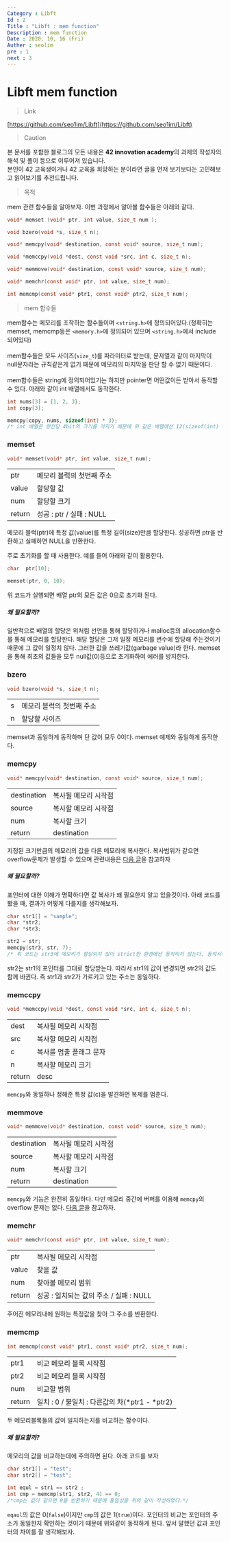 ```yaml
---
Category : Libft
Id : 2
Title : "Libft : mem function"
Description : mem function
Date : 2020, 10, 16 (Fri)
Auther : seolim
pre : 1
next : 3
---
```



# Libft mem function
> Link

[https://github.com/seo1im/Libft](https://github.com/seo1im/Libft)

> Caution

본 문서를 포함한 블로그의 모든 내용은 <b>42 innovation academy</b>의 과제의 작성자의 해석 및 풀이 등으로 이루어져 있습니다.</br>본인이 42 교육생이거나 42 교육을 희망하는 분이라면 글을 먼저 보기보다는 고민해보고 읽어보기를 추천드립니다.


> 목적

mem 관련 함수들을 알아보자. 이번 과정에서 알아볼 함수들은 아래와 같다.

```c
void* memset (void* ptr, int value, size_t num );

void bzero(void *s, size_t n);

void* memcpy(void* destination, const void* source, size_t num);

void *memccpy(void *dest, const void *src, int c, size_t n);

void* memmove(void* destination, const void* source, size_t num);

void* memchr(const void* ptr, int value, size_t num);

int memcmp(const void* ptr1, const void* ptr2, size_t num);
```

> mem 함수들

mem함수는 메모리를 조작하는 함수들이며 `<string.h>`에 정의되어있다.(정확히는 memset, memcmp등은 `<memory.h>`에 정의되어 있으며 `<string.h>`에서 include 되어있다)</br></br>
mem함수들은 모두 사이즈(`size_t`)를 파라미터로 받는데, 문자열과 같이 마지막이 null문자라는 규칙같은게 없기 때문에 메모리의 마지막을 판단 할 수 없기 때문이다.</br></br>mem함수들은 string에 정의되어있기는 하지만 pointer면 어떤값이든 받아서 동작할 수 있다. 아래와 같이 int 배열에서도 동작한다.

```c
int nums[3] = {1, 2, 3};
int copy[3];

memcpy(copy, nums, sizeof(int) * 3);
/* int 배열은 한칸당 4bit의 크기를 가지기 때문에 위 같은 배열에선 12(sizeof(int) * 3)만큼의 크기를 복사해야 정상적으로 동작함을 꼭 기억하자
```


### memset
```c
void* memset(void* ptr, int value, size_t num);
```

<table>
    <tr>
        <td class="title">ptr</td>
        <td>메모리 블럭의 첫번째 주소</td>
    </tr>
    <tr>
        <td class="title">value</td>
        <td>할당할 값</td>
    </tr>
    <tr>
        <td class="title">num</td>
        <td>할당할 크기</td>
    </tr>
    <tr>
        <td class="title">return</td>
        <td>성공 : ptr / 실패 : NULL</td>
    </tr>
</table>

메모리 블럭(ptr)에 특정 값(value)를 특정 길이(size)만큼 할당한다. 성공하면 ptr을 반환하고 실패하면 NULL을 반환한다.

주로 초기화를 할 때 사용한다. 예를 들어 아래와 같이 활용한다.
```c
char  ptr[10];

memset(ptr, 0, 10);
```

위 코드가 실행되면 배열 ptr의 모든 값은 0으로 초기화 된다.

##### 왜 필요할까?
일반적으로 배열의 할당은 위처럼 선언을 통해 할당하거나 malloc등의 allocation함수를 통해 메모리를 할당한다. 해당 할당은 그저 일정 메모리를 변수에 할당해 주는것이기 때문에 그 값이 일정치 않다. 그러한 값을 쓰레기값(garbage value)라 한다. memset을 통해 최초의 값들을 모두 null값(0)등으로 초기화하여 에러를 방지한다.

### bzero
```c
void bzero(void *s, size_t n);
```
<table>
    <tr>
        <td class="title">s</td>
        <td>메모리 블럭의 첫번째 주소</td>
    </tr>
    <tr>
        <td class="title">n</td>
        <td>할당할 사이즈</td>
    </tr>
</table>

memset과 동일하게 동작하며 단 값이 모두 0이다. memset 예제와 동일하게 동작한다.

### memcpy
```c
void* memcpy(void* destination, const void* source, size_t num);
```
<table>
    <tr>
        <td class="title">destination</td>
        <td>복사될 메모리 시작점</td>
    </tr>
    <tr>
        <td class="title">source</td>
        <td>복사할 메모리 시작점</td>
    </tr>
    <tr>
        <td class="title">num</td>
        <td>복사할 크기</td>
    </tr>
    <tr>
        <td class="title">return</td>
        <td>destination</td>
    </tr>
</table>

지정된 크기만큼의 메모리의 값을 다른 메모리에 복사한다. 복사범위가 같으면 overflow문제가 발생할 수 있으며 관련내용은 [다음 글]()을 참고하자

##### 왜 필요할까?
포인터에 대한 이해가 명확하다면 값 복사가 왜 필요한지 알고 있을것이다. 아래 코드를 봤을 때, 결과가 어떻게 다를지를 생각해보자.

```c
char str1[] = "sample";
char *str2;
char *str3;

str2 = str;
memcpy(str3, str, 7);
/* 위 코드는 str3에 메모리가 할당되지 않아 strict한 환경에선 동작하지 않는다. 동작시키려면 str3에 미리 크기 7 이상의 동적할당을 하도록 하자*/
```
str2는 str1의 포인터를 그대로 할당받는다. 따라서 str1의 값이 변경되면 str2의 값도 함께 바뀐다. 즉 str1과 str2가 가르키고 있는 주소는 동일하다. 

### memccpy
```c
void *memccpy(void *dest, const void *src, int c, size_t n);
```
<table>
    <tr>
        <td class="title">dest</td>
        <td>복사될 메모리 시작점</td>
    </tr>
    <tr>
        <td class="title">src</td>
        <td>복사할 메모리 시작점</td>
    </tr>
    <tr>
        <td class="title">c</td>
        <td>복사를 멈출 플래그 문자</td>
    </tr>
    <tr>
        <td class="title">n</td>
        <td>복사할 메모리 크기</td>
    </tr>
    <tr>
        <td class="title">return</td>
        <td>desc</td>
    </tr>
</table>

`memcpy`와 동일하나 정해준 특정 값(c)을 발견하면 복제를 멈춘다.

### memmove
```c
void* memmove(void* destination, const void* source, size_t num);
```
<table>
    <tr>
        <td class="title">destination</td>
        <td>복사될 메모리 시작점</td>
    </tr>
    <tr>
        <td class="title">source</td>
        <td>복사할 메모리 시작점</td>
    </tr>
    <tr>
        <td class="title">num</td>
        <td>복사할 크기</td>
    </tr>
    <tr>
        <td class="title">return</td>
        <td>destination</td>
    </tr>
</table>

`memcpy`와 기능은 완전히 동일하다. 다만 메모리 중간에 버퍼를 이용해 `memcpy`의 overflow 문제는 없다. [다음 글]()을 참고하자.

### memchr
```c
void* memchr(const void* ptr, int value, size_t num);
```
<table>
    <tr>
        <td class="title">ptr</td>
        <td>복사될 메모리 시작점</td>
    </tr>
    <tr>
        <td class="title">value</td>
        <td>찾을 값</td>
    </tr>
    <tr>
        <td class="title">num</td>
        <td>찾아볼 메모리 범위</td>
    </tr>
    <tr>
        <td class="title">return</td>
        <td>성공 : 일치되는 값의 주소 / 실패 : NULL</td>
    </tr>
</table>

주어진 메모리내에 원하는 특정값을 찾아 그 주소를 반환한다. 

### memcmp
```c
int memcmp(const void* ptr1, const void* ptr2, size_t num);
```
<table>
    <tr>
        <td class="title">ptr1</td>
        <td>비교 메모리 블록 시작점</td>
    </tr>
    <tr>
        <td class="title">ptr2</td>
        <td>비교 메모리 블록 시작점</td>
    </tr>
    <tr>
        <td class="title">num</td>
        <td>비교할 범위</td>
    </tr>
    <tr>
        <td class="title">return</td>
        <td>일치 : 0 / 불일치 : 다른값의 차(*ptr1 - *ptr2)</td>
    </tr>
</table>

두 메모리블록들의 값이 일치하는지를 비교하는 함수이다. 

##### 왜 필요할까?
메모리의 값을 비교하는데에 주의하면 된다. 아래 코드를 보자
```c
char str1[] = "test";
char str2[] = "test";

int equl = str1 == str2 ;
int cmp = memcmp(str1, str2, 4) == 0;
/*cmp는 값이 같으면 0을 반환하기 때문에 통일성을 위와 같이 작성하였다.*/
```

`eqaul`의 값은 0(`false`)이지만 `cmp`의 값은 1(`true`)이다. 포인터의 비교는 포인터의 주소가 동일한지 확인하는 것이기 때문에 위와같이 동작하게 된다. 앞서 말했던 값과 포인터의 차이를 잘 생각해보자.

